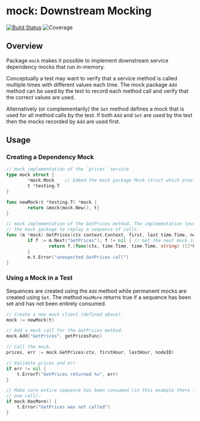 
# mock: Downstream Mocking

[![Build Status](https://github.com/crossnokaye/micro/workflows/CI/badge.svg?branch=main&event=push)](https://github.com/crossnokaye/micro/actions?query=branch%3Amain+event%3Apush)
![Coverage](https://img.shields.io/badge/Coverage-93.7%25-brightgreen)

## Overview

Package `mock` makes it possible to implement downstream service
dependency mocks that run in-memory.

Conceptually a test may want to verify that a service method is called multiple
times with different values each time. The mock package `Add` method can be used
by the test to record each method call and verify that the correct values are
used. 

Alternatively (or complementarily) the `Set` method defines a mock that
is used for all method calls by the test. If both `Add` and `Set` are used by
the test then the mocks recorded by `Add` are used first.

## Usage

### Creating a Dependency Mock

```go
// mock implementation of the `prices` service
type mock struct {
        *mock.Mock    // Embed the mock package Mock struct which provides the mock API
        t *testing.T
}

func newMock(t *testing.T) *mock {
        return &mock{mock.New(), t}
}

// mock implementation of the GetPrices method. The implementation leverages
// the mock package to replay a sequence of calls.
func (m *mock) GetPrices(ctx context.Context, first, last time.Time, nodeID string) ([]*Price, error) {
        if f := m.Next("GetPrices"); f != nil { // Get the next mock in the sequence (or the permanent mock)
                return f.(func(ctx, time.Time, time.Time, string) ([]*Price, error))(ctx, first, last, nodeID)
        }
        m.t.Error("unexpected GetPrices call")
}
```

### Using a Mock in a Test

Sequences are created using the `Add` method while permanent mocks are created
using `Set`. The method `HasMore` returns true if a sequence has been set and
has not been entirely consumed.

```go
// Create a new mock client (defined above).
mock := newMock(t)

// Add a mock call for the GetPrices method.
mock.Add("GetPrices", getPricesFunc)

// Call the mock.
prices, err := mock.GetPrices(ctx, firstHour, lastHour, nodeID)

// Validate prices and err
if err != nil {
	t.Errorf("GetPrices returned %v", err)
}

// Make sure entire sequence has been consumed (in this example there is only
// one call).
if mock.HasMore() {
	t.Error("GetPrices was not called")
}
```
